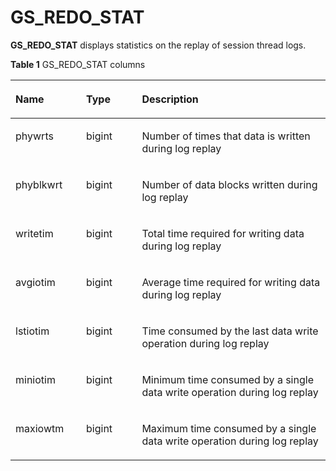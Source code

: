 # GS\_REDO\_STAT<a name="EN-US_TOPIC_0289900539"></a>

**GS\_REDO\_STAT**  displays statistics on the replay of session thread logs.

**Table  1**  GS\_REDO\_STAT columns

<a name="en-us_topic_0283137099_en-us_topic_0237122505_en-us_topic_0059778713_t158230a5dce84a91b86fec943d86f7d7"></a>
<table><thead align="left"><tr id="en-us_topic_0283137099_en-us_topic_0237122505_en-us_topic_0059778713_rcd255fe28d394893a792db095d7fb7dc"><th class="cellrowborder" valign="top" width="22.43%" id="mcps1.2.4.1.1"><p id="en-us_topic_0283137099_en-us_topic_0237122505_en-us_topic_0059778713_a94ffcb457d144baf862f3145347b0e0c"><a name="en-us_topic_0283137099_en-us_topic_0237122505_en-us_topic_0059778713_a94ffcb457d144baf862f3145347b0e0c"></a><a name="en-us_topic_0283137099_en-us_topic_0237122505_en-us_topic_0059778713_a94ffcb457d144baf862f3145347b0e0c"></a>Name</p>
</th>
<th class="cellrowborder" valign="top" width="17.73%" id="mcps1.2.4.1.2"><p id="en-us_topic_0283137099_en-us_topic_0237122505_en-us_topic_0059778713_a6481a4c93cf3439ea89d2f8f7c529559"><a name="en-us_topic_0283137099_en-us_topic_0237122505_en-us_topic_0059778713_a6481a4c93cf3439ea89d2f8f7c529559"></a><a name="en-us_topic_0283137099_en-us_topic_0237122505_en-us_topic_0059778713_a6481a4c93cf3439ea89d2f8f7c529559"></a>Type</p>
</th>
<th class="cellrowborder" valign="top" width="59.84%" id="mcps1.2.4.1.3"><p id="en-us_topic_0283137099_en-us_topic_0237122505_en-us_topic_0059778713_a562f49b0d085438bb2302a4eafbc2d6d"><a name="en-us_topic_0283137099_en-us_topic_0237122505_en-us_topic_0059778713_a562f49b0d085438bb2302a4eafbc2d6d"></a><a name="en-us_topic_0283137099_en-us_topic_0237122505_en-us_topic_0059778713_a562f49b0d085438bb2302a4eafbc2d6d"></a>Description</p>
</th>
</tr>
</thead>
<tbody><tr id="en-us_topic_0283137099_en-us_topic_0237122505_en-us_topic_0059778713_r8aaaba61e1af4b10bc4a1306c7608206"><td class="cellrowborder" valign="top" width="22.43%" headers="mcps1.2.4.1.1 "><p id="en-us_topic_0283137099_en-us_topic_0237122505_p1436441093219"><a name="en-us_topic_0283137099_en-us_topic_0237122505_p1436441093219"></a><a name="en-us_topic_0283137099_en-us_topic_0237122505_p1436441093219"></a>phywrts</p>
</td>
<td class="cellrowborder" valign="top" width="17.73%" headers="mcps1.2.4.1.2 "><p id="en-us_topic_0283137099_en-us_topic_0237122505_p15364151013213"><a name="en-us_topic_0283137099_en-us_topic_0237122505_p15364151013213"></a><a name="en-us_topic_0283137099_en-us_topic_0237122505_p15364151013213"></a>bigint</p>
</td>
<td class="cellrowborder" valign="top" width="59.84%" headers="mcps1.2.4.1.3 "><p id="en-us_topic_0283137099_en-us_topic_0237122505_p113642010193218"><a name="en-us_topic_0283137099_en-us_topic_0237122505_p113642010193218"></a><a name="en-us_topic_0283137099_en-us_topic_0237122505_p113642010193218"></a>Number of times that data is written during log replay</p>
</td>
</tr>
<tr id="en-us_topic_0283137099_en-us_topic_0237122505_en-us_topic_0059778713_rcfafcf2a9bc94267b17c42e0514d83cf"><td class="cellrowborder" valign="top" width="22.43%" headers="mcps1.2.4.1.1 "><p id="en-us_topic_0283137099_en-us_topic_0237122505_p18364310173218"><a name="en-us_topic_0283137099_en-us_topic_0237122505_p18364310173218"></a><a name="en-us_topic_0283137099_en-us_topic_0237122505_p18364310173218"></a>phyblkwrt</p>
</td>
<td class="cellrowborder" valign="top" width="17.73%" headers="mcps1.2.4.1.2 "><p id="en-us_topic_0283137099_en-us_topic_0237122505_p123641106323"><a name="en-us_topic_0283137099_en-us_topic_0237122505_p123641106323"></a><a name="en-us_topic_0283137099_en-us_topic_0237122505_p123641106323"></a>bigint</p>
</td>
<td class="cellrowborder" valign="top" width="59.84%" headers="mcps1.2.4.1.3 "><p id="en-us_topic_0283137099_en-us_topic_0237122505_p836461023210"><a name="en-us_topic_0283137099_en-us_topic_0237122505_p836461023210"></a><a name="en-us_topic_0283137099_en-us_topic_0237122505_p836461023210"></a>Number of data blocks written during log replay</p>
</td>
</tr>
<tr id="en-us_topic_0283137099_en-us_topic_0237122505_en-us_topic_0059778713_rd80f7ac2da36478ea2622cb317cd71c2"><td class="cellrowborder" valign="top" width="22.43%" headers="mcps1.2.4.1.1 "><p id="en-us_topic_0283137099_en-us_topic_0237122505_p1436421015322"><a name="en-us_topic_0283137099_en-us_topic_0237122505_p1436421015322"></a><a name="en-us_topic_0283137099_en-us_topic_0237122505_p1436421015322"></a>writetim</p>
</td>
<td class="cellrowborder" valign="top" width="17.73%" headers="mcps1.2.4.1.2 "><p id="en-us_topic_0283137099_en-us_topic_0237122505_p036421053210"><a name="en-us_topic_0283137099_en-us_topic_0237122505_p036421053210"></a><a name="en-us_topic_0283137099_en-us_topic_0237122505_p036421053210"></a>bigint</p>
</td>
<td class="cellrowborder" valign="top" width="59.84%" headers="mcps1.2.4.1.3 "><p id="en-us_topic_0283137099_en-us_topic_0237122505_p73641810103219"><a name="en-us_topic_0283137099_en-us_topic_0237122505_p73641810103219"></a><a name="en-us_topic_0283137099_en-us_topic_0237122505_p73641810103219"></a>Total time required for writing data during log replay</p>
</td>
</tr>
<tr id="en-us_topic_0283137099_en-us_topic_0237122505_en-us_topic_0059778713_r825f5d50053e4e0692a7981b8eabb3f9"><td class="cellrowborder" valign="top" width="22.43%" headers="mcps1.2.4.1.1 "><p id="en-us_topic_0283137099_en-us_topic_0237122505_p1365101010324"><a name="en-us_topic_0283137099_en-us_topic_0237122505_p1365101010324"></a><a name="en-us_topic_0283137099_en-us_topic_0237122505_p1365101010324"></a>avgiotim</p>
</td>
<td class="cellrowborder" valign="top" width="17.73%" headers="mcps1.2.4.1.2 "><p id="en-us_topic_0283137099_en-us_topic_0237122505_p3365121017326"><a name="en-us_topic_0283137099_en-us_topic_0237122505_p3365121017326"></a><a name="en-us_topic_0283137099_en-us_topic_0237122505_p3365121017326"></a>bigint</p>
</td>
<td class="cellrowborder" valign="top" width="59.84%" headers="mcps1.2.4.1.3 "><p id="en-us_topic_0283137099_en-us_topic_0237122505_p19365171016321"><a name="en-us_topic_0283137099_en-us_topic_0237122505_p19365171016321"></a><a name="en-us_topic_0283137099_en-us_topic_0237122505_p19365171016321"></a>Average time required for writing data during log replay</p>
</td>
</tr>
<tr id="en-us_topic_0283137099_en-us_topic_0237122505_en-us_topic_0059778713_r2528f8b76e204b46b2c96586a5140f50"><td class="cellrowborder" valign="top" width="22.43%" headers="mcps1.2.4.1.1 "><p id="en-us_topic_0283137099_en-us_topic_0237122505_p3365141053216"><a name="en-us_topic_0283137099_en-us_topic_0237122505_p3365141053216"></a><a name="en-us_topic_0283137099_en-us_topic_0237122505_p3365141053216"></a>lstiotim</p>
</td>
<td class="cellrowborder" valign="top" width="17.73%" headers="mcps1.2.4.1.2 "><p id="en-us_topic_0283137099_en-us_topic_0237122505_p1365201016325"><a name="en-us_topic_0283137099_en-us_topic_0237122505_p1365201016325"></a><a name="en-us_topic_0283137099_en-us_topic_0237122505_p1365201016325"></a>bigint</p>
</td>
<td class="cellrowborder" valign="top" width="59.84%" headers="mcps1.2.4.1.3 "><p id="en-us_topic_0283137099_en-us_topic_0237122505_p1936520105325"><a name="en-us_topic_0283137099_en-us_topic_0237122505_p1936520105325"></a><a name="en-us_topic_0283137099_en-us_topic_0237122505_p1936520105325"></a>Time consumed by the last data write operation during log replay</p>
</td>
</tr>
<tr id="en-us_topic_0283137099_en-us_topic_0237122505_row1251184317325"><td class="cellrowborder" valign="top" width="22.43%" headers="mcps1.2.4.1.1 "><p id="en-us_topic_0283137099_en-us_topic_0237122505_p951174312329"><a name="en-us_topic_0283137099_en-us_topic_0237122505_p951174312329"></a><a name="en-us_topic_0283137099_en-us_topic_0237122505_p951174312329"></a>miniotim</p>
</td>
<td class="cellrowborder" valign="top" width="17.73%" headers="mcps1.2.4.1.2 "><p id="en-us_topic_0283137099_en-us_topic_0237122505_p195118431323"><a name="en-us_topic_0283137099_en-us_topic_0237122505_p195118431323"></a><a name="en-us_topic_0283137099_en-us_topic_0237122505_p195118431323"></a>bigint</p>
</td>
<td class="cellrowborder" valign="top" width="59.84%" headers="mcps1.2.4.1.3 "><p id="en-us_topic_0283137099_en-us_topic_0237122505_p65144383213"><a name="en-us_topic_0283137099_en-us_topic_0237122505_p65144383213"></a><a name="en-us_topic_0283137099_en-us_topic_0237122505_p65144383213"></a>Minimum time consumed by a single data write operation during log replay</p>
</td>
</tr>
<tr id="en-us_topic_0283137099_en-us_topic_0237122505_row10165148143212"><td class="cellrowborder" valign="top" width="22.43%" headers="mcps1.2.4.1.1 "><p id="en-us_topic_0283137099_en-us_topic_0237122505_p1016619485328"><a name="en-us_topic_0283137099_en-us_topic_0237122505_p1016619485328"></a><a name="en-us_topic_0283137099_en-us_topic_0237122505_p1016619485328"></a>maxiowtm</p>
</td>
<td class="cellrowborder" valign="top" width="17.73%" headers="mcps1.2.4.1.2 "><p id="en-us_topic_0283137099_en-us_topic_0237122505_p151661148113214"><a name="en-us_topic_0283137099_en-us_topic_0237122505_p151661148113214"></a><a name="en-us_topic_0283137099_en-us_topic_0237122505_p151661148113214"></a>bigint</p>
</td>
<td class="cellrowborder" valign="top" width="59.84%" headers="mcps1.2.4.1.3 "><p id="en-us_topic_0283137099_en-us_topic_0237122505_p11661748163216"><a name="en-us_topic_0283137099_en-us_topic_0237122505_p11661748163216"></a><a name="en-us_topic_0283137099_en-us_topic_0237122505_p11661748163216"></a>Maximum time consumed by a single data write operation during log replay</p>
</td>
</tr>
</tbody>
</table>

